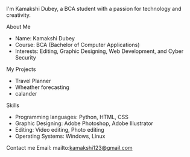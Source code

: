 I'm Kamakshi Dubey, a BCA student with a passion for technology and creativity.

About Me
- Name: Kamakshi Dubey
- Course: BCA (Bachelor of Computer Applications)
- Interests: Editing, Graphic Designing, Web Development, and Cyber Security

My Projects

- Travel Planner
- Wheather forecasting
- calander 

Skills

- Programming languages: Python, HTML, CSS
- Graphic Designing: Adobe Photoshop, Adobe Illustrator
- Editing: Video editing, Photo editing
- Operating Systems: Windows, Linux

Contact me
Email: mailto:kamakshi123@gmail.com
